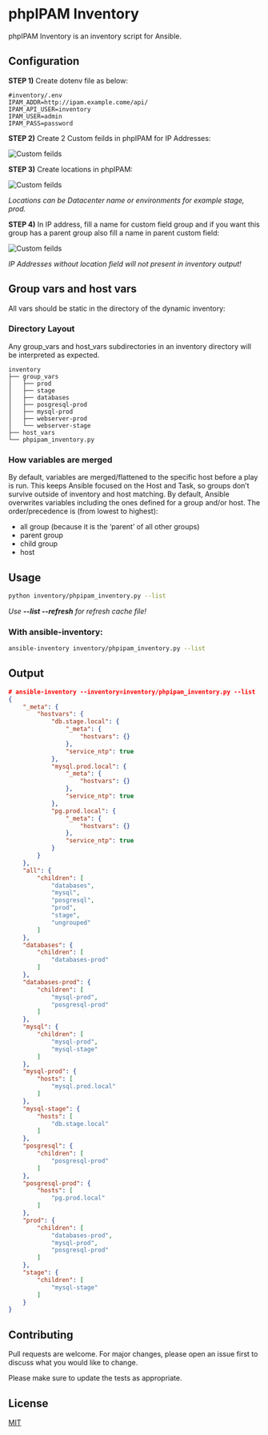 # phpIPAM Inventory

phpIPAM Inventory is an inventory script for Ansible.

## Configuration

**STEP 1)** Create dotenv file as below:

```text
#inventory/.env
IPAM_ADDR=http://ipam.example.come/api/
IPAM_API_USER=inventory
IPAM_USER=admin
IPAM_PASS=password
```

**STEP 2)** Create 2 Custom feilds in phpIPAM for IP Addresses:

![Custom feilds](images/custom-feilds.png)

**STEP 3)** Create locations in phpIPAM:

![Custom feilds](images/locations.png)

*Locations can be Datacenter name or environments for example stage, prod.*

**STEP 4)** In IP address, fill a name for custom field group and if you want this group has a parent group also fill a name in parent custom field:

![Custom feilds](images/ip-address.png)

*IP Addresses without location field will not present in inventory output!*

## Group vars and host vars
All vars should be static in the directory of the dynamic inventory:

### Directory Layout
Any group_vars and host_vars subdirectories in an inventory directory will be interpreted as expected.

```text
inventory
├── group_vars
│   ├── prod
│   ├── stage
│   ├── databases
│   ├── posgresql-prod
│   ├── mysql-prod
│   ├── webserver-prod
│   └── webserver-stage
├── host_vars
└── phpipam_inventory.py
```

### How variables are merged
By default, variables are merged/flattened to the specific host before a play is run. This keeps Ansible focused on the Host and Task, so groups don’t survive outside of inventory and host matching. By default, Ansible overwrites variables including the ones defined for a group and/or host. The order/precedence is (from lowest to highest):

* all group (because it is the ‘parent’ of all other groups)
* parent group
* child group
* host

## Usage

```bash
python inventory/phpipam_inventory.py --list
```
*Use **--list --refresh** for refresh cache file!*

### With ansible-inventory:

```bash
ansible-inventory inventory/phpipam_inventory.py --list
```

## Output
```json
# ansible-inventory --inventory=inventory/phpipam_inventory.py --list
{
    "_meta": {
        "hostvars": {
            "db.stage.local": {
                "_meta": {
                    "hostvars": {}
                },
                "service_ntp": true
            },
            "mysql.prod.local": {
                "_meta": {
                    "hostvars": {}
                },
                "service_ntp": true
            },
            "pg.prod.local": {
                "_meta": {
                    "hostvars": {}
                },
                "service_ntp": true
            }
        }
    },
    "all": {
        "children": [
            "databases",
            "mysql",
            "posgresql",
            "prod",
            "stage",
            "ungrouped"
        ]
    },
    "databases": {
        "children": [
            "databases-prod"
        ]
    },
    "databases-prod": {
        "children": [
            "mysql-prod",
            "posgresql-prod"
        ]
    },
    "mysql": {
        "children": [
            "mysql-prod",
            "mysql-stage"
        ]
    },
    "mysql-prod": {
        "hosts": [
            "mysql.prod.local"
        ]
    },
    "mysql-stage": {
        "hosts": [
            "db.stage.local"
        ]
    },
    "posgresql": {
        "children": [
            "posgresql-prod"
        ]
    },
    "posgresql-prod": {
        "hosts": [
            "pg.prod.local"
        ]
    },
    "prod": {
        "children": [
            "databases-prod",
            "mysql-prod",
            "posgresql-prod"
        ]
    },
    "stage": {
        "children": [
            "mysql-stage"
        ]
    }
}
```


## Contributing
Pull requests are welcome. For major changes, please open an issue first to discuss what you would like to change.

Please make sure to update the tests as appropriate.

## License
[MIT](https://choosealicense.com/licenses/mit/)
